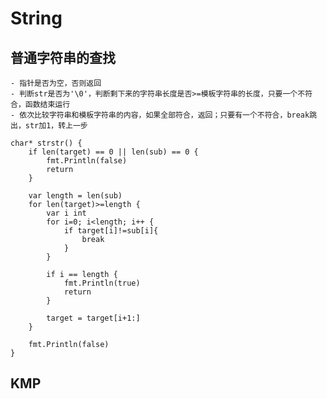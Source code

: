 # String

## 普通字符串的查找
    - 指针是否为空，否则返回
    - 判断str是否为'\0'，判断剩下来的字符串长度是否>=模板字符串的长度，只要一个不符合，函数结束运行
    - 依次比较字符串和模板字符串的内容，如果全部符合，返回；只要有一个不符合，break跳出，str加1，转上一步

    char* strstr() {
        if len(target) == 0 || len(sub) == 0 {
            fmt.Println(false)
            return
        }

        var length = len(sub)
        for len(target)>=length {
            var i int
            for i=0; i<length; i++ {
                if target[i]!=sub[i]{
                    break
                }
            }

            if i == length {
                fmt.Println(true)
                return
            }

            target = target[i+1:]
        }

        fmt.Println(false)
    }

## KMP
    